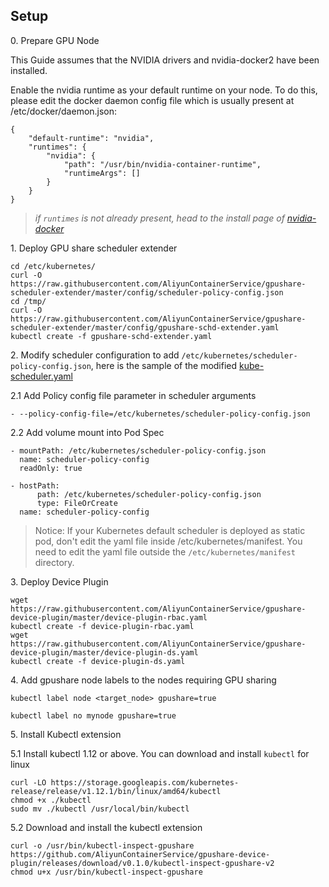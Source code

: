 ## Setup

0\. Prepare GPU Node

This Guide assumes that the NVIDIA drivers and nvidia-docker2 have been installed.

Enable the nvidia runtime as your default runtime on your node. To do this, please edit the docker daemon config file which is usually present at /etc/docker/daemon.json:

```
{
    "default-runtime": "nvidia",
    "runtimes": {
        "nvidia": {
            "path": "/usr/bin/nvidia-container-runtime",
            "runtimeArgs": []
        }
    }
}
```

> *if `runtimes` is not already present, head to the install page of [nvidia-docker](https://github.com/NVIDIA/nvidia-docker)*

1\. Deploy GPU share scheduler extender

```
cd /etc/kubernetes/
curl -O https://raw.githubusercontent.com/AliyunContainerService/gpushare-scheduler-extender/master/config/scheduler-policy-config.json
cd /tmp/
curl -O https://raw.githubusercontent.com/AliyunContainerService/gpushare-scheduler-extender/master/config/gpushare-schd-extender.yaml
kubectl create -f gpushare-schd-extender.yaml
```

2\. Modify scheduler configuration to add `/etc/kubernetes/scheduler-policy-config.json`, here is the sample of the modified [kube-scheduler.yaml](../config/kube-scheduler.yaml)

2.1 Add Policy config file parameter in scheduler arguments

```
- --policy-config-file=/etc/kubernetes/scheduler-policy-config.json
```

2.2 Add volume mount into Pod Spec

```
- mountPath: /etc/kubernetes/scheduler-policy-config.json
  name: scheduler-policy-config
  readOnly: true
```

```
- hostPath:
      path: /etc/kubernetes/scheduler-policy-config.json
      type: FileOrCreate
  name: scheduler-policy-config
```

> Notice: If your Kubernetes default scheduler is deployed as static pod, don't edit the yaml file inside /etc/kubernetes/manifest. You need to edit the yaml file outside the `/etc/kubernetes/manifest` directory.

3\. Deploy Device Plugin

```
wget https://raw.githubusercontent.com/AliyunContainerService/gpushare-device-plugin/master/device-plugin-rbac.yaml
kubectl create -f device-plugin-rbac.yaml
wget https://raw.githubusercontent.com/AliyunContainerService/gpushare-device-plugin/master/device-plugin-ds.yaml
kubectl create -f device-plugin-ds.yaml
```

4\. Add gpushare node labels to the nodes requiring GPU sharing

```
kubectl label node <target_node> gpushare=true
```

```
kubectl label no mynode gpushare=true
```

5\. Install Kubectl extension


5.1 Install kubectl 1.12 or above. You can download and install `kubectl` for linux

```
curl -LO https://storage.googleapis.com/kubernetes-release/release/v1.12.1/bin/linux/amd64/kubectl
chmod +x ./kubectl
sudo mv ./kubectl /usr/local/bin/kubectl
```

5.2 Download and install the kubectl extension

```
curl -o /usr/bin/kubectl-inspect-gpushare https://github.com/AliyunContainerService/gpushare-device-plugin/releases/download/v0.1.0/kubectl-inspect-gpushare-v2
chmod u+x /usr/bin/kubectl-inspect-gpushare
```
